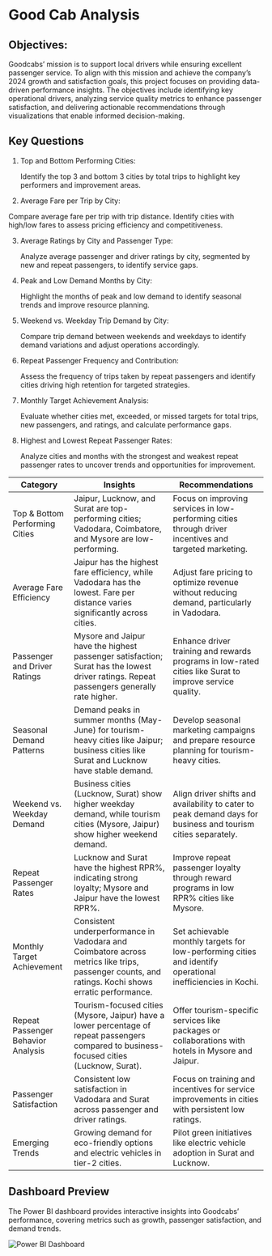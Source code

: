 # Good Cab Analysis 

## Objectives:
Goodcabs’ mission is to support local drivers while ensuring excellent passenger service. To align with this mission and achieve the company’s 2024 growth and satisfaction goals, this project focuses on providing data-driven performance insights. The objectives include identifying key operational drivers, analyzing service quality metrics to enhance passenger satisfaction, and delivering actionable recommendations through visualizations that enable informed decision-making.

## Key Questions
1) Top and Bottom Performing Cities:

	Identify the top 3 and bottom 3 cities by total trips to highlight key performers and improvement areas.

2) Average Fare per Trip by City:

  Compare average fare per trip with trip distance. Identify cities with high/low fares to assess pricing efficiency and competitiveness.

3) Average Ratings by City and Passenger Type:

	Analyze average passenger and driver ratings by city, segmented by new and repeat passengers, to identify service gaps.

4) Peak and Low Demand Months by City:

	Highlight the months of peak and low demand to identify seasonal trends and improve resource planning.

5) Weekend vs. Weekday Trip Demand by City:

	Compare trip demand between weekends and weekdays to identify demand variations and adjust operations accordingly.

6) Repeat Passenger Frequency and Contribution:

	Assess the frequency of trips taken by repeat passengers and identify cities driving high retention for targeted strategies.

7) Monthly Target Achievement Analysis:

	Evaluate whether cities met, exceeded, or missed targets for total trips, new passengers, and ratings, and calculate performance gaps.

8) Highest and Lowest Repeat Passenger Rates:

	Analyze cities and months with the strongest and weakest repeat passenger rates to uncover trends and opportunities for improvement.


| Category                       | Insights                                                                                  | Recommendations                                                                 |
|--------------------------------|-------------------------------------------------------------------------------------------|---------------------------------------------------------------------------------|
| Top & Bottom Performing Cities | Jaipur, Lucknow, and Surat are top-performing cities; Vadodara, Coimbatore, and Mysore are low-performing. | Focus on improving services in low-performing cities through driver incentives and targeted marketing. |
| Average Fare Efficiency        | Jaipur has the highest fare efficiency, while Vadodara has the lowest. Fare per distance varies significantly across cities. | Adjust fare pricing to optimize revenue without reducing demand, particularly in Vadodara. |
| Passenger and Driver Ratings   | Mysore and Jaipur have the highest passenger satisfaction; Surat has the lowest driver ratings. Repeat passengers generally rate higher. | Enhance driver training and rewards programs in low-rated cities like Surat to improve service quality. |
| Seasonal Demand Patterns       | Demand peaks in summer months (May-June) for tourism-heavy cities like Jaipur; business cities like Surat and Lucknow have stable demand. | Develop seasonal marketing campaigns and prepare resource planning for tourism-heavy cities. |
| Weekend vs. Weekday Demand     | Business cities (Lucknow, Surat) show higher weekday demand, while tourism cities (Mysore, Jaipur) show higher weekend demand. | Align driver shifts and availability to cater to peak demand days for business and tourism cities separately. |
| Repeat Passenger Rates         | Lucknow and Surat have the highest RPR%, indicating strong loyalty; Mysore and Jaipur have the lowest RPR%. | Improve repeat passenger loyalty through reward programs in low RPR% cities like Mysore. |
| Monthly Target Achievement     | Consistent underperformance in Vadodara and Coimbatore across metrics like trips, passenger counts, and ratings. Kochi shows erratic performance. | Set achievable monthly targets for low-performing cities and identify operational inefficiencies in Kochi. |
| Repeat Passenger Behavior Analysis | Tourism-focused cities (Mysore, Jaipur) have a lower percentage of repeat passengers compared to business-focused cities (Lucknow, Surat). | Offer tourism-specific services like packages or collaborations with hotels in Mysore and Jaipur. |
| Passenger Satisfaction         | Consistent low satisfaction in Vadodara and Surat across passenger and driver ratings. | Focus on training and incentives for service improvements in cities with persistent low ratings. |
| Emerging Trends                | Growing demand for eco-friendly options and electric vehicles in tier-2 cities. | Pilot green initiatives like electric vehicle adoption in Surat and Lucknow. |



## Dashboard Preview  

The Power BI dashboard provides interactive insights into Goodcabs’ performance, covering metrics such as growth, passenger satisfaction, and demand trends.  

![Power BI Dashboard](images/Capture.PNG)


